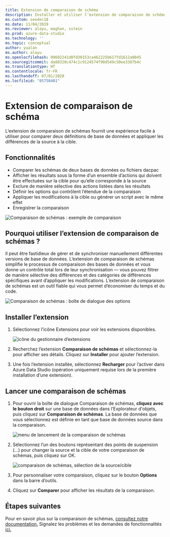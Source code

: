 ```yaml
---
title: Extension de comparaison de schéma
description: Installer et utiliser l’extension de comparaison de schémas pour Azure Data Studio
ms.custom: seodec18
ms.date: 11/04/2019
ms.reviewer: alayu, maghan, sstein
ms.prod: azure-data-studio
ms.technology: ''
ms.topic: conceptual
author: yualan
ms.author: alayu
ms.openlocfilehash: 09602241d0fd30153ca462225b617fd1612a0045
ms.sourcegitcommit: da88320c474c1c9124574f90d549c50ee3387b4c
ms.translationtype: HT
ms.contentlocale: fr-FR
ms.lasthandoff: 07/01/2020
ms.locfileid: "85758401"
---
```

# <a name="schema-compare-extension"></a>Extension de comparaison de schéma
L’extension de comparaison de schémas fournit une expérience facile à utiliser pour comparer deux définitions de base de données et appliquer les différences de la source à la cible.


## <a name="features"></a>Fonctionnalités

* Comparer les schémas de deux bases de données ou fichiers dacpac
* Afficher les résultats sous la forme d’un ensemble d’actions qui doivent être effectuées sur la cible pour qu’elle corresponde à la source
* Exclure de manière sélective des actions listées dans les résultats
* Définir les options qui contrôlent l’étendue de la comparaison
* Appliquer les modifications à la cible ou générer un script avec le même effet
* Enregistrer la comparaison

![Comparaison de schémas : exemple de comparaison](media/extensions/schema-compare-extension/schema-compare.png)


## <a name="why-would-i-use-the-schema-compare-extension"></a>Pourquoi utiliser l’extension de comparaison de schémas ?

Il peut être fastidieux de gérer et de synchroniser manuellement différentes versions de base de données. L’extension de comparaison de schémas simplifie le processus de comparaison des bases de données et vous donne un contrôle total lors de leur synchronisation &mdash; vous pouvez filtrer de manière sélective des différences et des catégories de différences spécifiques avant d’appliquer les modifications. L’extension de comparaison de schémas est un outil fiable qui vous permet d’économiser du temps et du code.

![Comparaison de schémas : boîte de dialogue des options](media/extensions/schema-compare-extension/schema-compare-options.png)


## <a name="install-the-extension"></a>Installer l’extension

1. Sélectionnez l’icône Extensions pour voir les extensions disponibles.

    ![icône du gestionnaire d’extensions](media/extensions/extension-manager-icon.png)

2. Recherchez l’extension **Comparaison de schémas** et sélectionnez-la pour afficher ses détails. Cliquez sur **Installer** pour ajouter l’extension.

3. Une fois l’extension installée, sélectionnez **Recharger** pour l’activer dans Azure Data Studio (opération uniquement requise lors de la première installation d’une extension).


## <a name="launch-a-schema-compare"></a>Lancer une comparaison de schémas

1. Pour ouvrir la boîte de dialogue Comparaison de schémas, **cliquez avec le bouton droit** sur une base de données dans l’Explorateur d'objets, puis cliquez sur **Comparaison de schémas**. La base de données que vous sélectionnez est définie en tant que base de données source dans la comparaison.

    ![menu de lancement de la comparaison de schémas](media/extensions/schema-compare-extension/schema-compare-launch.png)


2. Sélectionnez l’un des boutons représentant des points de suspension (...) pour changer la source et la cible de votre comparaison de schémas, puis cliquez sur OK.

    ![comparaison de schémas, sélection de la source/cible](media/extensions/schema-compare-extension/schema-compare-select-source-target.png)

3. Pour personnaliser votre comparaison, cliquez sur le bouton **Options** dans la barre d’outils.

4. Cliquez sur **Comparer** pour afficher les résultats de la comparaison.


## <a name="next-steps"></a>Étapes suivantes

Pour en savoir plus sur la comparaison de schémas, [consultez notre documentation.](https://docs.microsoft.com/sql/ssdt/how-to-use-schema-compare-to-compare-different-database-definitions)
Signalez les problèmes et les demandes de fonctionnalités [ici.](https://github.com/microsoft/azuredatastudio/issues)